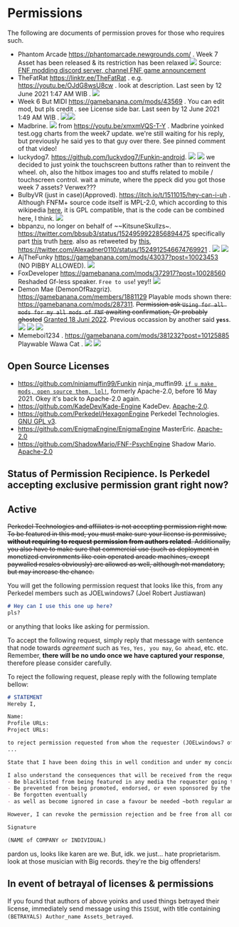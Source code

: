# Permissions

The following are documents of permission proves for those who requires such.

- Phantom Arcade https://phantomarcade.newgrounds.com/ . Week 7 Asset has been released & its restriction has been relaxed [![](https://github.com/Perkedel/Kaded-fnf-mods/raw/sammer-woost/art/screenshot%20of%20Lucidin%20a%20GB%20manager%20for%20about%20week%207%20asset.jpg )](https://github.com/Perkedel/Kaded-fnf-mods/blob/sammer-woost/art/screenshot%20of%20Lucidin%20a%20GB%20manager%20for%20about%20week%207%20asset.jpg ) Source: [FNF modding discord server, channel FNF game announcement](https://discord.gg/BDnVtkgXBe )
- TheFatRat https://linktr.ee/TheFatRat . e.g. https://youtu.be/OJdG8wsU8cw . look at description. Last seen by 12 June 2021 1:47 AM WIB . [![](https://github.com/Perkedel/After-Church/raw/master/RAW%20files/Skrensut/anPermissonTheFatRat.png )](https://github.com/Perkedel/After-Church/blob/master/RAW%20files/Skrensut/anPermissonTheFatRat.png )
- Week 6 But MIDI https://gamebanana.com/mods/43569  .  You can edit mod, but pls credit . see License side bar. Last seen by 12 June 2021 1:49 AM WIB . ![](https://github.com/Perkedel/After-Church/raw/master/RAW%20files/Skrensut/you%20can%20edit%20mod%20week%206%20but%20midi.png )![](https://github.com/Perkedel/After-Church/blob/master/RAW%20files/Skrensut/you%20can%20edit%20mod%20week%206%20but%20midi.png )
- Madbrine. ![](https://github.com/Perkedel/After-Church/raw/master/RAW%20files/Skrensut/anTestMadbrinPermissionNoLongerReply.png ) from https://youtu.be/xmxmVQS-T-Y . Madbrine yoinked test.ogg charts from the week7 update. we're still waiting for his reply, but previously he said yes to that guy over there. See pinned comment of that video! 
- luckydog7. https://github.com/luckydog7/Funkin-android. ![](https://github.com/Perkedel/After-Church/raw/master/RAW%20files/Skrensut/Permission-luckydog7-funkin-android.png) ![](https://github.com/Perkedel/After-Church/raw/master/RAW%20files/Skrensut/Permission-luckydog7-funkin-android_usePatent_akaYoink.png ) we decided to just yoink the touchscreen buttons rather than to reinvent the wheel. oh, also the hitbox images too and stuffs related to mobile / touchscreen control. wait a minute, where the ppeck did you got those week 7 assets? Verwex???
- BulbyVR (just in case)(Approved). https://itch.io/t/1511015/hey-can-i-uh . Although FNFM+ source code itself is MPL-2.0, which according to this wikipedia [here](https://en.wikipedia.org/wiki/License_compatibility#GPL_compatibility ), it is GPL compatible, that is the code can be combined here, I think. ![](https://raw.githubusercontent.com/Perkedel/After-Church/master/RAW%20files/Skrensut/BulbyVR%20lets%20us.png )
- bbpanzu, no longer on behalf of ~~KitsuneSkullzs~. https://twitter.com/bbsub3/status/1524959922856894475 specifically part [this](https://twitter.com/bbsub3/status/1524962073737928714?s=20 ) truth [here](https://twitter.com/Kitsuneskulls/status/1524855097343238151 ). also as retweeted by [this](https://twitter.com/SoulMFSS/status/1525028207149207554?s=20 ), https://twitter.com/Alexadner0110/status/1524912546674769921 . [![](https://github.com/Perkedel/After-Church/raw/master/RAW%20files/Skrensut/can%20still%20put%20classic%20sky.png )](https://github.com/Perkedel/After-Church/blob/master/RAW%20files/Skrensut/can%20still%20put%20classic%20sky.png ) [![](https://github.com/Perkedel/After-Church/raw/master/RAW%20files/Skrensut/lucky%20permission%20sky.png )](https://github.com/Perkedel/After-Church/blob/master/RAW%20files/Skrensut/lucky%20permission%20sky.png )
- AjTheFunky https://gamebanana.com/mods/43037?post=10023453 (NO PIBBY ALLOWED). [![](https://github.com/Perkedel/After-Church/raw/master/RAW%20files/Skrensut/yes%20allowed%20yoink%20heartbreak%20gf%20but%20no%20overbused%20pibby.png )](https://github.com/Perkedel/After-Church/blob/master/RAW%20files/Skrensut/yes%20allowed%20yoink%20heartbreak%20gf%20but%20no%20overbused%20pibby.png )
- FoxDeveloper https://gamebanana.com/mods/372917?post=10028560 Reshaded Gf-less speaker. `Free to use`! yey!! [![](https://github.com/Perkedel/After-Church/raw/master/RAW%20files/Skrensut/reshaded%20speaker%20no%20gf%20wallowed%20foxdeveloper.png)](https://github.com/Perkedel/After-Church/blob/master/RAW%20files/Skrensut/reshaded%20speaker%20no%20gf%20wallowed%20foxdeveloper.png )
- Demon Mae (DemonOfRazgriz). https://gamebanana.com/members/1881129 Playable mods shown there: https://gamebanana.com/mods/287311. ~~Permission ask `Using for all mods for my all mods of FNF` awaiting confirmation, Or probably ghosted~~ [Granted 18 Juni 2022](https://gamebanana.com/mods/287311?post=10097371 ). Previous occassion by another said **`yess`**. [![](https://github.com/Perkedel/After-Church/raw/master/RAW%20files/Skrensut/ManualUploades/permission%20ghosten%20niko.png)](https://github.com/Perkedel/After-Church/blob/master/RAW%20files/Skrensut/ManualUploades/permission%20ghosten%20niko.png) [![](https://github.com/Perkedel/After-Church/raw/master/RAW%20files/Skrensut/ManualUploades/permission%20ghosten%20niko%202.png )](https://github.com/Perkedel/After-Church/blob/master/RAW%20files/Skrensut/ManualUploades/permission%20ghosten%20niko%202.png) [![](https://github.com/Perkedel/After-Church/raw/master/RAW%20files/Skrensut/ManualUploades/permission%20ghosten%20niko%203%20yey.png)](https://github.com/Perkedel/After-Church/blob/master/RAW%20files/Skrensut/ManualUploades/permission%20ghosten%20niko%203%20yey.png)
- Memeboi1234 . https://gamebanana.com/mods/381232?post=10125885 Playwable Wawa Cat . [![](https://github.com/Perkedel/After-Church/raw/master/RAW%20files/Skrensut/ManualUploades/wawa-cat-permission-yey.png)](https://github.com/Perkedel/After-Church/blob/master/RAW%20files/Skrensut/ManualUploades/wawa-cat-permission-yey.png) [![](https://github.com/Perkedel/After-Church/raw/master/RAW%20files/Skrensut/ManualUploades/wawa-cat-permission-yey-2.png)](https://github.com/Perkedel/After-Church/blob/master/RAW%20files/Skrensut/ManualUploades/wawa-cat-permission-yey-2.png)

## Open Source Licenses

- https://github.com/ninjamuffin99/Funkin ninja_muffin99. [`if u make mods, open source them, lol!`](https://github.com/ninjamuffin99/Funkin/blob/master/LICENSE ), formerly Apache-2.0, before 16 May 2021. Okey it's back to Apache-2.0 again.
- https://github.com/KadeDev/Kade-Engine KadeDev. [Apache-2.0](https://github.com/KadeDev/Kade-Engine/blob/stable/LICENSE ).
- https://github.com/Perkedel/HexagonEngine Perkedel Technologies. [GNU GPL v3](https://github.com/Perkedel/HexagonEngine/blob/master/LICENSE ).
- https://github.com/EnigmaEngine/EnigmaEngine MasterEric. [Apache-2.0](https://github.com/EnigmaEngine/EnigmaEngine/blob/stable/LICENSE )
- https://github.com/ShadowMario/FNF-PsychEngine Shadow Mario. [Apache-2.0](https://github.com/ShadowMario/FNF-PsychEngine/blob/main/LICENSE)

## Status of Permission Recipience. Is Perkedel accepting exclusive permission grant right now? 

## Active

~~Perkedel Technologies and affiliates is not accepting permission right now. To be featured in this mod, you must make sure your license is permissive, **without requiring to request permission from authors related**. Additionally, you also have to make sure that commercial use (such as deployment in monetized environments like coin operated arcade machines, except paywalled resales obviously) are allowed as well, although not mandatory, but may increase the chance.~~

You will get the following permission request that looks like this, from any Perkedel members such as JOELwindows7 (Joel Robert Justiawan)

```md
# Hey can I use this one up here?
pls?
```

or anything that looks like asking for permission.

To accept the following request, simply reply that message with sentence that node towards *agreement* such as `Yes`, `Yes, you may`, `Go ahead`, etc. etc. Remember, **there will be no undo once we have captured your response**, therefore please consider carefully.

To reject the following request, please reply with the following template bellow:

```md
# STATEMENT
Hereby I,

Name:
Profile URLs:
Project URLs:

to reject permission requested from whom the requester (JOELwindows7 of Perkedel Technologies) for reasons:
...

State that I have been doing this in well condition and under my conciousness, without any endorsement, without any force, and without any interference from any party whatsoever.

I also understand the consequences that will be received from the requester in exchange as follows:
- Be blacklisted from being featured in any media the requester going to make in the future
- Be prevented from being promoted, endorsed, or even sponsored by the requester
- Be forgotten eventually
- as well as become ignored in case a favour be needed ~both regular and emergency~

However, I can revoke the permission rejection and be free from all consequences above at anytime, in case I changed my mind.

Signature

(NAME of COMPANY or INDIVIDUAL)
```

pardon us, looks like karen are we. But, idk. we just... hate proprietarism.  
look at those musician with Big records. they're the big offenders!

## In event of betrayal of licenses & permissions

If you found that authors of above yoinks and used things betrayed their license, immediately send message using this `ISSUE`, with title containing `(BETRAYALS) Author_name Assets_betrayed`.